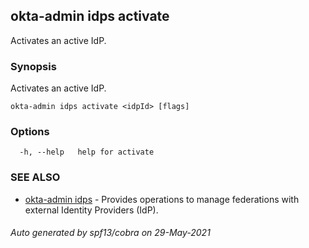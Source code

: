 ## okta-admin idps activate

Activates  an active IdP.

### Synopsis

Activates  an active IdP.

```
okta-admin idps activate <idpId> [flags]
```

### Options

```
  -h, --help   help for activate
```

### SEE ALSO

* [okta-admin idps](okta-admin_idps.md)	 - Provides operations to manage federations with external Identity Providers (IdP).

###### Auto generated by spf13/cobra on 29-May-2021
